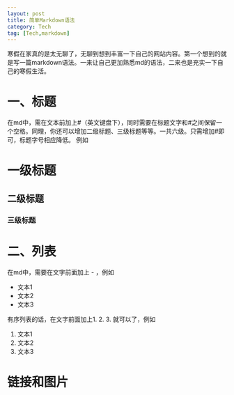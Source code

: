 ```yaml
---
layout: post
title: 简单Markdown语法
category: Tech
tag: [Tech,markdown]
---
```


寒假在家真的是太无聊了，无聊到想到丰富一下自己的网站内容。第一个想到的就是写一篇markdown语法。一来让自己更加熟悉md的语法，二来也是充实一下自己的寒假生活。

# 一、标题

在md中，需在文本前加上#（英文键盘下），同时需要在标题文字和#之间保留一个空格。同理，你还可以增加二级标题、三级标题等等。一共六级。只需增加#即可，标题字号相应降低。
例如
# 一级标题
## 二级标题
### 三级标题

# 二、列表

在md中，需要在文字前面加上 - ，例如

- 文本1
- 文本2
- 文本3

有序列表的话，在文字前面加上1. 2. 3. 就可以了，例如

1. 文本1
2. 文本2
3. 文本3

# 链接和图片





